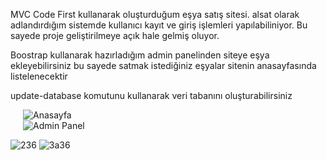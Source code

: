 MVC Code First kullanarak oluşturduğum eşya satış sitesi.
alsat olarak adlandırdığım sistemde kullanıcı kayıt ve giriş işlemleri yapılabiliniyor. Bu sayede proje geliştirilmeye açık hale gelmiş oluyor.

Boostrap kullanarak hazırladığım admin panelinden siteye eşya ekleyebilirsiniz bu sayede satmak istediğiniz eşyalar sitenin anasayfasında listelenecektir

update-database komutunu kullanarak veri tabanını oluşturabilirsiniz
<p aling="center">
<img align="center" src="https://user-images.githubusercontent.com/60429097/177059805-2ddafb7e-8949-4488-b5c6-8e0ded9234ea.jpg" alt="Anasayfa" title="Angular" hspace="20"/> <br> <img align="center" src="https://user-images.githubusercontent.com/60429097/177059865-9d088af3-b402-486c-bac0-04c260381bd3.jpg" alt="Admin Panel" title="Angular" hspace="20"/>
  </p>



![236](https://user-images.githubusercontent.com/60429097/177059902-182370d4-64a2-4aa2-8cf9-579c97173c3b.png) ![3a36](https://user-images.githubusercontent.com/60429097/177059991-efc87101-a225-4cd9-a8a5-e843c6e83196.png)

